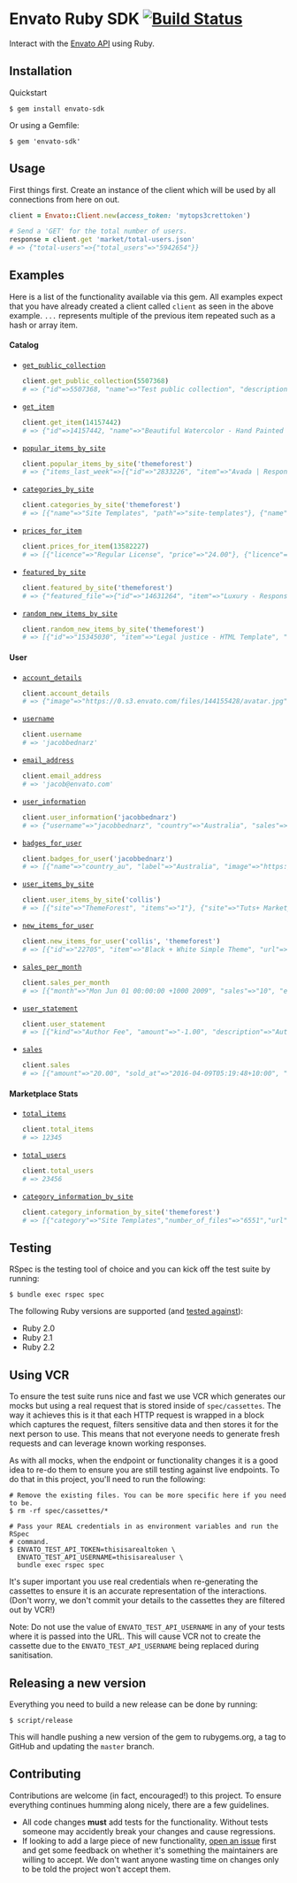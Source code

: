 # Envato Ruby SDK [![Build Status](https://travis-ci.org/jacobbednarz/envato-ruby-sdk.svg?branch=master)](https://travis-ci.org/jacobbednarz/envato-ruby-sdk)

Interact with the [Envato API][envato_api_url] using Ruby.

## Installation

Quickstart

```
$ gem install envato-sdk
```

Or using a Gemfile:

```
$ gem 'envato-sdk'
```

## Usage

First things first. Create an instance of the client which will be used by all
connections from here on out.

```rb
client = Envato::Client.new(access_token: 'mytops3crettoken')

# Send a 'GET' for the total number of users.
response = client.get 'market/total-users.json'
# => {"total-users"=>{"total_users"=>"5942654"}}
```

## Examples

Here is a list of the functionality available via this gem. All examples expect
that you have already created a client called `client` as seen in the above
example. `...` represents multiple of the previous item repeated such as a hash
or array item.

#### Catalog

- [`get_public_collection`](https://build.envato.com/api/#market_0_Catalog_Collection)

  ```rb
  client.get_public_collection(5507368)
  # => {"id"=>5507368, "name"=>"Test public collection", "description"=>"This is an example public collection", "private"=>false, "item_count"=>1, "image"=>"default-collection.png"}
  ```

- [`get_item`](https://build.envato.com/api/#market_0_Catalog_Item)

  ```rb
  client.get_item(14157442)
  # => {"id"=>14157442, "name"=>"Beautiful Watercolor - Hand Painted Creative WordPress", "description"=>"<p><img src=\"http://dtbaker.net/wp-content/uploads/sites ...
  ```

- [`popular_items_by_site`](https://build.envato.com/api/#market_Popular)

  ```rb
  client.popular_items_by_site('themeforest')
  # => {"items_last_week"=>[{"id"=>"2833226", "item"=>"Avada | Responsive Multi-Purpose Theme", "url"=>"http://themeforest.net/item/avada-responsive-multipurpose-theme/2833226", "user"=>"ThemeFusion", "thumbnail"=>"https://0.s3.envato.com/files/169508862/Thumbnail.jpg", "sales"=>"1939", "rating"=>"5.0", "rating_decimal"=>"4.78", "cost"=>"59.00", "uploaded_on"=>"Thu Aug 16 01:28:46 +1000 2012", "last_update"=>"Thu Jan 28 12:13:49 +1100 2016", "tags"=>"blog, business, clean, corporate, creative, ecommerce, modern, multipurpose, one page, photography, portfolio, responsive, retina, woocommerce, wordpress", "category"=>"wordpress/corporate", "live_preview_url"=>"https://0.s3.envato.com/files/169508866/screenshots/00_preview.__large_preview.jpg"}, {"id"=>"5871901", "item"=>"X | The Theme", ...
  ```

- [`categories_by_site`](https://build.envato.com/api/#market_Categories)

  ```rb
  client.categories_by_site('themeforest')
  # => [{"name"=>"Site Templates", "path"=>"site-templates"}, {"name"=>"Creative", "path"=>"site-templates/creative"}, {"name"=>"Portfolio", "path"=>"site-templates/creative/portfolio"}, {"name"=>"Photography", "path"=>"site-templates/creative/photography"}, {"name"=>"Art", "path"=>"site-templates/creative/art"}, {"name"=>"Experimental", "path"=>"site-templates/creative/experimental"} ...]
  ```

- [`prices_for_item`](https://build.envato.com/api/#market_ItemPrices)

  ```rb
  client.prices_for_item(13582227)
  # => [{"licence"=>"Regular License", "price"=>"24.00"}, {"licence"=>"Extended License", "price"=>"1200.00"}]
  ```

- [`featured_by_site`](https://build.envato.com/api/#market_Features)

  ```rb
  client.featured_by_site('themeforest')
  # => {"featured_file"=>{"id"=>"14631264", "item"=>"Luxury - Responsive Virtuemart Theme", "url"=>"http://themeforest.net/item/luxury-responsive-virtuemart-theme/14631264", "user"=>"dasinfomedia", "thumbnail"=>"https://0.s3.envato.com/files/169212120/luxury_thumb_jml.png", "sales"=>"27", "rating"=>"0.0", "rating_decimal"=>"0.00", "cost"=>"48.00", "uploaded_on"=>"Wed Feb 03 04:32:39 +1100 2016", "last_update"=>"Wed Mar 23 01:40:20 +1100 2016", "tags"=>"clean, clear shop, clothing, creative design, fashion, home furniture, joomla 3 theme, lifestyle, modern, online shop, professional joomla template", "category"=>"cms-themes/joomla/retail/fashion", "live_preview_url"=>"https://0.s3.envato.com/files/169212284/01_preview.__large_preview.png"}, "featured_author"=>{"id"=>"2016597", "user"=>"DigitalAtelier", "url"=>"http://themeforest.net/user/digitalatelier", "thumbnail"=>"https://0.s3.envato.com/files/50767715/logo.png"}, "free_file"=>{"id"=>"11403244", "item"=>"Melica – Responsive WordPress Blog Theme", "url"=>"http://themeforest.net/item/melica-responsive-wordpress-blog-theme/11403244", "user"=>"wphunters", "thumbnail"=>"https://0.s3.envato.com/files/174945675/thumbnail.png", "sales"=>"52", "rating"=>"5.0", "rating_decimal"=>"5.00", "cost"=>"44.00", "uploaded_on"=>"Fri May 22 05:00:32 +1000 2015", "last_update"=>"Wed Mar 02 00:53:28 +1100 2016", "tags"=>"blog, blogger, clean, creative, fashion, food, instagram, minimal, modern, music, personal,slider, travel, video", "category"=>"wordpress/blog-magazine/personal", "live_preview_url"=>"https://0.s3.envato.com/files/174945678/preview_wp.__large_preview.jpg"}}
  ```

- [`random_new_items_by_site`](https://build.envato.com/api/#market_RandomNewFiles)

  ```rb
  client.random_new_items_by_site('themeforest')
  # => [{"id"=>"15345030", "item"=>"Legal justice - HTML Template", "url"=>"http://themeforest.net/item/legal-justice-html-template/15345030", "user"=>"Xstyler", "thumbnail"=>"https://0.s3.envato.com/files/176988930/Thumbnail.png", "sales"=>"0", "rating"=>"0.0", "rating_decimal"=>"0.00", "cost"=>"15.00"}, {"id"=>"15346859", "item"=>"Gear — Automotive Business/Auto Parts Store PSD Template", "url"=>"http://themeforest.net/item/gear-automotive-businessauto-parts-store-psd-template/15346859", "user"=>"torbara", "thumbnail"=>"https://0.s3.envato.com/files/177009058/Gear_Icon.png", "sales"=>"0", "rating"=>"0.0", "rating_decimal"=>"0.00", "cost"=>"12.00"}, {"id"=>"15343695", "item"=>"Noren - Multi Store Responsive HTML Template","url"=>"http://themeforest.net/item/noren-multi-store-responsive-html-template/15343695", "user"=>"EngoTheme", "thumbnail"=>"https://0.s3.envato.com/files/178795450/80x80.jpg", "sales"=>"0", "rating"=>"0.0", "rating_decimal"=>"0.00", "cost"=>"17.00"}, {"id"=>"14770935", "item"=>"Outlaw - Stylish WooCommerce WordPress Theme", "url"=>"http://themeforest.net/item/outlaw-stylish-woocommerce-wordpress-theme/14770935", "user"=>"elusivethemes", "thumbnail"=>"https://0.s3.envato.com/files/178441822/thumb.jpg", "sales"=>"0", "rating"=>"0.0", "rating_decimal"=>"0.00", "cost"=>"59.00"}, {"id"=>"15101532", "item"=>"Ri Quartz - Responsive Multipurpose WooCommerce Theme", "url"=>"http://themeforest.net/item/ri-quartz-responsive-multipurpose-woocommerce-theme/15101532", "user"=>"CleverSoft", "thumbnail"=>"https://0.s3.envato.com/files/174287786/quartz.jpg", "sales"=>"1", "rating"=>"0.0", "rating_decimal"=>"0.00", "cost"=>"59.00"}, {"id"=>"15332367", "item"=>"Highstand - Responsive MultiPurpose HTML5 Template ", "url"=>"http://themeforest.net/item/highstand-responsive-multipurpose-html5-template-/15332367", "user"=>"gsrthemes9", "thumbnail"=>"https://0.s3.envato.com/files/178795406/thumb.jpg", "sales"=>"1", "rating"=>"0.0", "rating_decimal"=>"0.00", "cost"=>"17.00"}, {"id"=>"15156133", "item"=>"James - Responsive WooCommerce Shoes Theme", "url"=>"http://themeforest.net/item/james-responsive-woocommerce-shoes-theme/15156133", "user"=>"roadthemes", "thumbnail"=>"https://0.s3.envato.com/files/178879482/thumbnail.png", "sales"=>"0", "rating"=>"0.0", "rating_decimal"=>"0.00", "cost"=>"59.00"}, {"id"=>"15319096", "item"=>"Mozar - Fashion Clothing Bootstrap Template", "url"=>"http://themeforest.net/item/mozar-fashion-clothing-bootstrap-template/15319096", "user"=>"BootExperts", "thumbnail"=>"https://0.s3.envato.com/files/176721976/thumbnail.png", "sales"=>"0", "rating"=>"0.0", "rating_decimal"=>"0.00", "cost"=>"17.00"}, {"id"=>"14752612", "item"=>"Hash - Responsive WordPress Magazine Theme", "url"=>"http://themeforest.net/item/hash-responsive-wordpress-magazine-theme/14752612", "user"=>"PremiumLayers", "thumbnail"=>"https://0.s3.envato.com/files/178438623/80x80.jpg", "sales"=>"0", "rating"=>"0.0", "rating_decimal"=>"0.00", "cost"=>"49.00"}, {"id"=>"15079135", "item"=>"BlueMed - Health and Medical WordPress Theme", "url"=>"http://themeforest.net/item/bluemed-health-and-medical-wordpress-theme/15079135", "user"=>"happy_robot", "thumbnail"=>"https://0.s3.envato.com/files/178384359/icon.png", "sales"=>"1", "rating"=>"0.0", "rating_decimal"=>"0.00", "cost"=>"49.00"}]
  ```

#### User

- [`account_details`](https://build.envato.com/api/#market_Account)

  ```rb
  client.account_details
  # => {"image"=>"https://0.s3.envato.com/files/144155428/avatar.jpg", "firstname"=>"Jacob", "surname"=>"Bednarz", "available_earnings"=>"0.00", "total_deposits"=>"0.00", "balance"=>"0.00", "country"=>"Australia"}
  ```

- [`username`](https://build.envato.com/api/#market_Username)

  ```rb
  client.username
  # => 'jacobbednarz'
  ```

- [`email_address`](https://build.envato.com/api/#market_Email)

  ```rb
  client.email_address
  # => 'jacob@envato.com'
  ```

- [`user_information`](https://build.envato.com/api/#market_User)

  ```rb
  client.user_information('jacobbednarz')
  # => {"username"=>"jacobbednarz", "country"=>"Australia", "sales"=>"0", "location"=>"", "image" => "https://0.s3.envato.com/files/144155428/avatar.jpg", "followers"=>"4"}
  ```

- [`badges_for_user`](https://build.envato.com/api/#market_UserBadges)

  ```rb
  client.badges_for_user('jacobbednarz')
  # => [{"name"=>"country_au", "label"=>"Australia", "image"=>"https://dmypbau5frl9g.cloudfront.net/assets/badges/country_au-53dc340a932f5b9f1d1db574fb6712b4.svg"}, {"name"=>"envato_team", "label"=>"Envato Team", "image"=>"https://dmypbau5frl9g.cloudfront.net/assets/badges/envato_team-ac987db51c92549046fa25dfb7259bf9.svg"}, {"name"=>"exclusive", "label"=>"Exclusive Author", "image"=>"https://dmypbau5frl9g.cloudfront.net/assets/badges/exclusive-f7d9bbcda891f9ad25f00da4ea099435.svg"}]
  ```

- [`user_items_by_site`](https://build.envato.com/api/#market_UserItemsBySite)

  ```rb
  client.user_items_by_site('collis')
  # => [{"site"=>"ThemeForest", "items"=>"1"}, {"site"=>"Tuts+ Marketplace", "items"=>"2"}]
  ```

- [`new_items_for_user`](https://build.envato.com/api/#market_NewFilesFromUser)

  ```rb
  client.new_items_for_user('collis', 'themeforest')
  # => [{"id"=>"22705", "item"=>"Black + White Simple Theme", "url"=>"http://themeforest.net/item/black-white-simple-theme/22705", "user"=>"collis", "thumbnail"=>"https://preview-tf.s3.envato.com/files/60223.jpg", "sales"=>"916", "rating"=>"4.5", "rating_decimal"=>"4.32", "cost"=>"8.00", "uploaded_on"=>"Tue Dec 02 04:01:12 +1100 2008", "last_update"=>"", "tags"=>"clean", "category"=>"psd-templates/creative", "live_preview_url"=>"https://0.s3.envato.com/files/60224/1_home.__large_preview.jpg"}]
  ```

- [`sales_per_month`](https://build.envato.com/api/#market_EarningsAndSalesByMonth)

  ```rb
  client.sales_per_month
  # => [{"month"=>"Mon Jun 01 00:00:00 +1000 2009", "sales"=>"10", "earnings"=>"120.60"} ... ]
  ```

- [`user_statement`](https://build.envato.com/api/#market_Statement)

  ```rb
  client.user_statement
  # => [{"kind"=>"Author Fee", "amount"=>"-1.00", "description"=>"Author Fee for included support sale IVIP1234", "occured_at"=>"Sat Apr 09 05:11:49 +1000 2014"} ... ]
  ```

- [`sales`](https://build.envato.com/api/#market_0_Author_Sales)

  ```rb
  client.sales
  # => [{"amount"=>"20.00", "sold_at"=>"2016-04-09T05:19:48+10:00", "item"=>{"id"=>123456, "name"=>"A cool theme - WordPress","description"=>"This is a theme I made and looks good!", "summary"=>"Widget Ready: Yes" ... ]
  ```

#### Marketplace Stats

- [`total_items`](https://build.envato.com/api/#market_TotalItems)

  ```rb
  client.total_items
  # => 12345
  ```

- [`total_users`](https://build.envato.com/api/#market_TotalUsers)

  ```rb
  client.total_users
  # => 23456
  ```

- [`category_information_by_site`](https://build.envato.com/api/#market_NumberOfFiles)

  ```rb
  client.category_information_by_site('themeforest')
  # => [{"category"=>"Site Templates","number_of_files"=>"6551","url"=>"http://themeforest.net/category/site-templates"}, ... ]
  ```

## Testing

RSpec is the testing tool of choice and you can kick off the test suite by
running:

```
$ bundle exec rspec spec
```

The following Ruby versions are supported (and [tested against][travis_ci_url]):

- Ruby 2.0
- Ruby 2.1
- Ruby 2.2

## Using VCR

To ensure the test suite runs nice and fast we use VCR which generates our mocks
but using a real request that is stored inside of `spec/cassettes`. The way it
achieves this is it that each HTTP request is wrapped in a block which captures
the request, filters sensitive data and then stores it for the next person to
use. This means that not everyone needs to generate fresh requests and can
leverage known working responses.

As with all mocks, when the endpoint or functionality changes it is a good idea
to re-do them to ensure you are still testing against live endpoints. To do that
in this project, you'll need to run the following:

```
# Remove the existing files. You can be more specific here if you need to be.
$ rm -rf spec/cassettes/*

# Pass your REAL credentials in as environment variables and run the RSpec
# command.
$ ENVATO_TEST_API_TOKEN=thisisarealtoken \
  ENVATO_TEST_API_USERNAME=thisisarealuser \
  bundle exec rspec spec
```

It's super important you use real credentials when re-generating the cassettes
to ensure it is an accurate representation of the interactions. (Don't worry, we
don't commit your details to the cassettes they are filtered out by VCR!)

Note: Do not use the value of `ENVATO_TEST_API_USERNAME` in any of your tests
where it is passed into the URL. This will cause VCR not to create the cassette
due to the `ENVATO_TEST_API_USERNAME` being replaced during sanitisation.
## Releasing a new version

Everything you need to build a new release can be done by running:

```
$ script/release
```

This will handle pushing a new version of the gem to rubygems.org, a tag to
GitHub and updating the `master` branch.

## Contributing

Contributions are welcome (in fact, encouraged!) to this project. To ensure
everything continues humming along nicely, there are a few guidelines.

- All code changes **must** add tests for the functionality. Without tests
  someone may accidently break your changes and cause regressions.
- If looking to add a large piece of new functionality,
  [open an issue][new_issue_url] first and get some feedback on whether it's
  something the maintainers are willing to accept. We don't want anyone wasting
  time on changes only to be told the project won't accept them.

[envato_api_url]: https://build.envato.com
[travis_ci_url]: https://travis-ci.org/jacobbednarz/envato-ruby-sdk
[new_issue_url]: https://github.com/jacobbednarz/envato-ruby-sdk/issues/new
